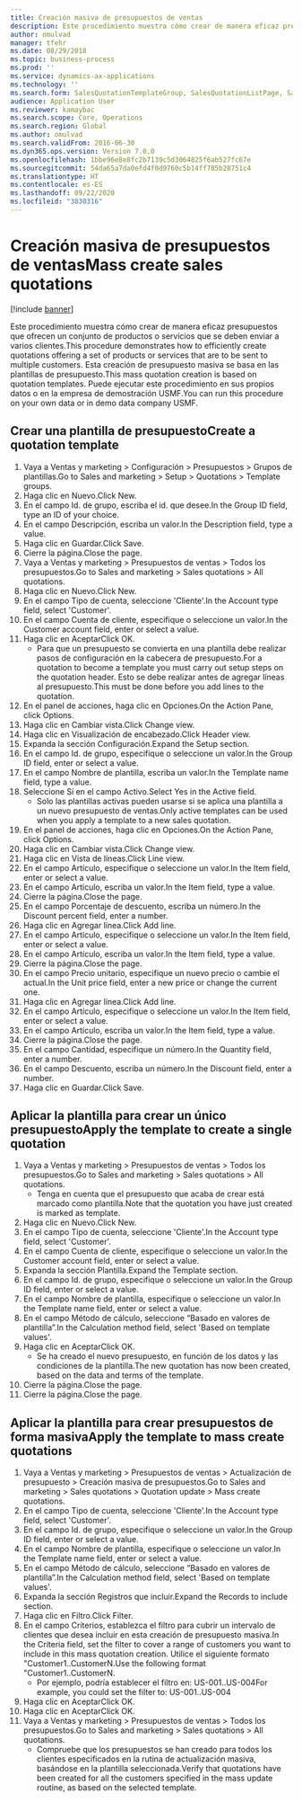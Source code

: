 ```yaml
---
title: Creación masiva de presupuestos de ventas
description: Este procedimiento muestra cómo crear de manera eficaz presupuestos que ofrecen un conjunto de productos o servicios que se deben enviar a varios clientes.
author: omulvad
manager: tfehr
ms.date: 08/29/2018
ms.topic: business-process
ms.prod: ''
ms.service: dynamics-ax-applications
ms.technology: ''
ms.search.form: SalesQuotationTemplateGroup, SalesQuotationListPage, SalesCreateQuotation, SalesQuotationTable, SysQueryForm, SalesQuickQuote
audience: Application User
ms.reviewer: kamaybac
ms.search.scope: Core, Operations
ms.search.region: Global
ms.author: omulvad
ms.search.validFrom: 2016-06-30
ms.dyn365.ops.version: Version 7.0.0
ms.openlocfilehash: 1bbe96e8e8fc2b7139c5d3064825f6ab527fc67e
ms.sourcegitcommit: 54da65a7da0efd4f0d9760c5b14ff785b28751c4
ms.translationtype: HT
ms.contentlocale: es-ES
ms.lasthandoff: 09/22/2020
ms.locfileid: "3830316"
---
```

# <a name="mass-create-sales-quotations"></a><span data-ttu-id="d4bc8-103">Creación masiva de presupuestos de ventas</span><span class="sxs-lookup"><span data-stu-id="d4bc8-103">Mass create sales quotations</span></span>

[!include [banner](../../includes/banner.md)]

<span data-ttu-id="d4bc8-104">Este procedimiento muestra cómo crear de manera eficaz presupuestos que ofrecen un conjunto de productos o servicios que se deben enviar a varios clientes.</span><span class="sxs-lookup"><span data-stu-id="d4bc8-104">This procedure demonstrates how to efficiently create quotations offering a set of products or services that are to be sent to multiple customers.</span></span> <span data-ttu-id="d4bc8-105">Esta creación de presupuesto masiva se basa en las plantillas de presupuesto.</span><span class="sxs-lookup"><span data-stu-id="d4bc8-105">This mass quotation creation is based on quotation templates.</span></span> <span data-ttu-id="d4bc8-106">Puede ejecutar este procedimiento en sus propios datos o en la empresa de demostración USMF.</span><span class="sxs-lookup"><span data-stu-id="d4bc8-106">You can run this procedure on your own data or in demo data company USMF.</span></span>


## <a name="create-a-quotation-template"></a><span data-ttu-id="d4bc8-107">Crear una plantilla de presupuesto</span><span class="sxs-lookup"><span data-stu-id="d4bc8-107">Create a quotation template</span></span>
1. <span data-ttu-id="d4bc8-108">Vaya a Ventas y marketing > Configuración > Presupuestos > Grupos de plantillas.</span><span class="sxs-lookup"><span data-stu-id="d4bc8-108">Go to Sales and marketing > Setup > Quotations > Template groups.</span></span>
2. <span data-ttu-id="d4bc8-109">Haga clic en Nuevo.</span><span class="sxs-lookup"><span data-stu-id="d4bc8-109">Click New.</span></span>
3. <span data-ttu-id="d4bc8-110">En el campo Id. de grupo, escriba el id. que desee.</span><span class="sxs-lookup"><span data-stu-id="d4bc8-110">In the Group ID field, type an ID of your choice.</span></span>
4. <span data-ttu-id="d4bc8-111">En el campo Descripción, escriba un valor.</span><span class="sxs-lookup"><span data-stu-id="d4bc8-111">In the Description field, type a value.</span></span>
5. <span data-ttu-id="d4bc8-112">Haga clic en Guardar.</span><span class="sxs-lookup"><span data-stu-id="d4bc8-112">Click Save.</span></span>
6. <span data-ttu-id="d4bc8-113">Cierre la página.</span><span class="sxs-lookup"><span data-stu-id="d4bc8-113">Close the page.</span></span>
7. <span data-ttu-id="d4bc8-114">Vaya a Ventas y marketing > Presupuestos de ventas > Todos los presupuestos.</span><span class="sxs-lookup"><span data-stu-id="d4bc8-114">Go to Sales and marketing > Sales quotations > All quotations.</span></span>
8. <span data-ttu-id="d4bc8-115">Haga clic en Nuevo.</span><span class="sxs-lookup"><span data-stu-id="d4bc8-115">Click New.</span></span>
9. <span data-ttu-id="d4bc8-116">En el campo Tipo de cuenta, seleccione 'Cliente'.</span><span class="sxs-lookup"><span data-stu-id="d4bc8-116">In the Account type field, select 'Customer'.</span></span>
10. <span data-ttu-id="d4bc8-117">En el campo Cuenta de cliente, especifique o seleccione un valor.</span><span class="sxs-lookup"><span data-stu-id="d4bc8-117">In the Customer account field, enter or select a value.</span></span>
11. <span data-ttu-id="d4bc8-118">Haga clic en Aceptar</span><span class="sxs-lookup"><span data-stu-id="d4bc8-118">Click OK.</span></span>
    * <span data-ttu-id="d4bc8-119">Para que un presupuesto se convierta en una plantilla debe realizar pasos de configuración en la cabecera de presupuesto.</span><span class="sxs-lookup"><span data-stu-id="d4bc8-119">For a quotation to become a template you must carry out  setup steps on the quotation header.</span></span> <span data-ttu-id="d4bc8-120">Esto se debe realizar antes de agregar líneas al presupuesto.</span><span class="sxs-lookup"><span data-stu-id="d4bc8-120">This must be done before you add lines to the quotation.</span></span>   
12. <span data-ttu-id="d4bc8-121">En el panel de acciones, haga clic en Opciones.</span><span class="sxs-lookup"><span data-stu-id="d4bc8-121">On the Action Pane, click Options.</span></span>
13. <span data-ttu-id="d4bc8-122">Haga clic en Cambiar vista.</span><span class="sxs-lookup"><span data-stu-id="d4bc8-122">Click Change view.</span></span>
14. <span data-ttu-id="d4bc8-123">Haga clic en Visualización de encabezado.</span><span class="sxs-lookup"><span data-stu-id="d4bc8-123">Click Header view.</span></span>
15. <span data-ttu-id="d4bc8-124">Expanda la sección Configuración.</span><span class="sxs-lookup"><span data-stu-id="d4bc8-124">Expand the Setup section.</span></span>
16. <span data-ttu-id="d4bc8-125">En el campo Id. de grupo, especifique o seleccione un valor.</span><span class="sxs-lookup"><span data-stu-id="d4bc8-125">In the Group ID field, enter or select a value.</span></span>
17. <span data-ttu-id="d4bc8-126">En el campo Nombre de plantilla, escriba un valor.</span><span class="sxs-lookup"><span data-stu-id="d4bc8-126">In the Template name field, type a value.</span></span>
18. <span data-ttu-id="d4bc8-127">Seleccione Sí en el campo Activo.</span><span class="sxs-lookup"><span data-stu-id="d4bc8-127">Select Yes in the Active field.</span></span>
    * <span data-ttu-id="d4bc8-128">Solo las plantillas activas pueden usarse si se aplica una plantilla a un nuevo presupuesto de ventas.</span><span class="sxs-lookup"><span data-stu-id="d4bc8-128">Only active templates can be used when you apply a template to a new sales quotation.</span></span>  
19. <span data-ttu-id="d4bc8-129">En el panel de acciones, haga clic en Opciones.</span><span class="sxs-lookup"><span data-stu-id="d4bc8-129">On the Action Pane, click Options.</span></span>
20. <span data-ttu-id="d4bc8-130">Haga clic en Cambiar vista.</span><span class="sxs-lookup"><span data-stu-id="d4bc8-130">Click Change view.</span></span>
21. <span data-ttu-id="d4bc8-131">Haga clic en Vista de líneas.</span><span class="sxs-lookup"><span data-stu-id="d4bc8-131">Click Line view.</span></span>
22. <span data-ttu-id="d4bc8-132">En el campo Artículo, especifique o seleccione un valor.</span><span class="sxs-lookup"><span data-stu-id="d4bc8-132">In the Item field, enter or select a value.</span></span>
23. <span data-ttu-id="d4bc8-133">En el campo Artículo, escriba un valor.</span><span class="sxs-lookup"><span data-stu-id="d4bc8-133">In the Item field, type a value.</span></span>
24. <span data-ttu-id="d4bc8-134">Cierre la página.</span><span class="sxs-lookup"><span data-stu-id="d4bc8-134">Close the page.</span></span>
25. <span data-ttu-id="d4bc8-135">En el campo Porcentaje de descuento, escriba un número.</span><span class="sxs-lookup"><span data-stu-id="d4bc8-135">In the Discount percent field, enter a number.</span></span>
26. <span data-ttu-id="d4bc8-136">Haga clic en Agregar línea.</span><span class="sxs-lookup"><span data-stu-id="d4bc8-136">Click Add line.</span></span>
27. <span data-ttu-id="d4bc8-137">En el campo Artículo, especifique o seleccione un valor.</span><span class="sxs-lookup"><span data-stu-id="d4bc8-137">In the Item field, enter or select a value.</span></span>
28. <span data-ttu-id="d4bc8-138">En el campo Artículo, escriba un valor.</span><span class="sxs-lookup"><span data-stu-id="d4bc8-138">In the Item field, type a value.</span></span>
29. <span data-ttu-id="d4bc8-139">Cierre la página.</span><span class="sxs-lookup"><span data-stu-id="d4bc8-139">Close the page.</span></span>
30. <span data-ttu-id="d4bc8-140">En el campo Precio unitario, especifique un nuevo precio o cambie el actual.</span><span class="sxs-lookup"><span data-stu-id="d4bc8-140">In the Unit price field, enter a new price or change the current one.</span></span>
31. <span data-ttu-id="d4bc8-141">Haga clic en Agregar línea.</span><span class="sxs-lookup"><span data-stu-id="d4bc8-141">Click Add line.</span></span>
32. <span data-ttu-id="d4bc8-142">En el campo Artículo, especifique o seleccione un valor.</span><span class="sxs-lookup"><span data-stu-id="d4bc8-142">In the Item field, enter or select a value.</span></span>
33. <span data-ttu-id="d4bc8-143">En el campo Artículo, escriba un valor.</span><span class="sxs-lookup"><span data-stu-id="d4bc8-143">In the Item field, type a value.</span></span>
34. <span data-ttu-id="d4bc8-144">Cierre la página.</span><span class="sxs-lookup"><span data-stu-id="d4bc8-144">Close the page.</span></span>
35. <span data-ttu-id="d4bc8-145">En el campo Cantidad, especifique un número.</span><span class="sxs-lookup"><span data-stu-id="d4bc8-145">In the Quantity field, enter a number.</span></span>
36. <span data-ttu-id="d4bc8-146">En el campo Descuento, escriba un número.</span><span class="sxs-lookup"><span data-stu-id="d4bc8-146">In the Discount field, enter a number.</span></span>
37. <span data-ttu-id="d4bc8-147">Haga clic en Guardar.</span><span class="sxs-lookup"><span data-stu-id="d4bc8-147">Click Save.</span></span>

## <a name="apply-the-template-to-create-a-single-quotation"></a><span data-ttu-id="d4bc8-148">Aplicar la plantilla para crear un único presupuesto</span><span class="sxs-lookup"><span data-stu-id="d4bc8-148">Apply the template to create a single quotation</span></span>
1. <span data-ttu-id="d4bc8-149">Vaya a Ventas y marketing > Presupuestos de ventas > Todos los presupuestos.</span><span class="sxs-lookup"><span data-stu-id="d4bc8-149">Go to Sales and marketing > Sales quotations > All quotations.</span></span>
    * <span data-ttu-id="d4bc8-150">Tenga en cuenta que el presupuesto que acaba de crear está marcado como plantilla.</span><span class="sxs-lookup"><span data-stu-id="d4bc8-150">Note that the quotation you have just created is marked as template.</span></span>  
2. <span data-ttu-id="d4bc8-151">Haga clic en Nuevo.</span><span class="sxs-lookup"><span data-stu-id="d4bc8-151">Click New.</span></span>
3. <span data-ttu-id="d4bc8-152">En el campo Tipo de cuenta, seleccione 'Cliente'.</span><span class="sxs-lookup"><span data-stu-id="d4bc8-152">In the Account type field, select 'Customer'.</span></span>
4. <span data-ttu-id="d4bc8-153">En el campo Cuenta de cliente, especifique o seleccione un valor.</span><span class="sxs-lookup"><span data-stu-id="d4bc8-153">In the Customer account field, enter or select a value.</span></span>
5. <span data-ttu-id="d4bc8-154">Expanda la sección Plantilla.</span><span class="sxs-lookup"><span data-stu-id="d4bc8-154">Expand the Template section.</span></span>
6. <span data-ttu-id="d4bc8-155">En el campo Id. de grupo, especifique o seleccione un valor.</span><span class="sxs-lookup"><span data-stu-id="d4bc8-155">In the Group ID field, enter or select a value.</span></span>
7. <span data-ttu-id="d4bc8-156">En el campo Nombre de plantilla, especifique o seleccione un valor.</span><span class="sxs-lookup"><span data-stu-id="d4bc8-156">In the Template name field, enter or select a value.</span></span>
8. <span data-ttu-id="d4bc8-157">En el campo Método de cálculo, seleccione “Basado en valores de plantilla”.</span><span class="sxs-lookup"><span data-stu-id="d4bc8-157">In the Calculation method field, select 'Based on template values'.</span></span>
9. <span data-ttu-id="d4bc8-158">Haga clic en Aceptar</span><span class="sxs-lookup"><span data-stu-id="d4bc8-158">Click OK.</span></span>
    * <span data-ttu-id="d4bc8-159">Se ha creado el nuevo presupuesto, en función de los datos y las condiciones de la plantilla.</span><span class="sxs-lookup"><span data-stu-id="d4bc8-159">The new quotation has now been created, based on the data and terms of the template.</span></span>  
10. <span data-ttu-id="d4bc8-160">Cierre la página.</span><span class="sxs-lookup"><span data-stu-id="d4bc8-160">Close the page.</span></span>
11. <span data-ttu-id="d4bc8-161">Cierre la página.</span><span class="sxs-lookup"><span data-stu-id="d4bc8-161">Close the page.</span></span>

## <a name="apply-the-template-to-mass-create-quotations"></a><span data-ttu-id="d4bc8-162">Aplicar la plantilla para crear presupuestos de forma masiva</span><span class="sxs-lookup"><span data-stu-id="d4bc8-162">Apply the template to mass create quotations</span></span>
1. <span data-ttu-id="d4bc8-163">Vaya a Ventas y marketing > Presupuestos de ventas > Actualización de presupuesto > Creación masiva de presupuestos.</span><span class="sxs-lookup"><span data-stu-id="d4bc8-163">Go to Sales and marketing > Sales quotations > Quotation update > Mass create quotations.</span></span>
2. <span data-ttu-id="d4bc8-164">En el campo Tipo de cuenta, seleccione 'Cliente'.</span><span class="sxs-lookup"><span data-stu-id="d4bc8-164">In the Account type field, select 'Customer'.</span></span>
3. <span data-ttu-id="d4bc8-165">En el campo Id. de grupo, especifique o seleccione un valor.</span><span class="sxs-lookup"><span data-stu-id="d4bc8-165">In the Group ID field, enter or select a value.</span></span>
4. <span data-ttu-id="d4bc8-166">En el campo Nombre de plantilla, especifique o seleccione un valor.</span><span class="sxs-lookup"><span data-stu-id="d4bc8-166">In the Template name field, enter or select a value.</span></span>
5. <span data-ttu-id="d4bc8-167">En el campo Método de cálculo, seleccione “Basado en valores de plantilla”.</span><span class="sxs-lookup"><span data-stu-id="d4bc8-167">In the Calculation method field, select 'Based on template values'.</span></span>
6. <span data-ttu-id="d4bc8-168">Expanda la sección Registros que incluir.</span><span class="sxs-lookup"><span data-stu-id="d4bc8-168">Expand the Records to include section.</span></span>
7. <span data-ttu-id="d4bc8-169">Haga clic en Filtro.</span><span class="sxs-lookup"><span data-stu-id="d4bc8-169">Click Filter.</span></span>
8. <span data-ttu-id="d4bc8-170">En el campo Criterios, establezca el filtro para cubrir un intervalo de clientes que desea incluir en esta creación de presupuesto masiva.</span><span class="sxs-lookup"><span data-stu-id="d4bc8-170">In the Criteria field, set the filter to cover a range of customers you want to include in this mass quotation creation.</span></span> <span data-ttu-id="d4bc8-171">Utilice el siguiente formato "Customer1..CustomerN.</span><span class="sxs-lookup"><span data-stu-id="d4bc8-171">Use the following format "Customer1..CustomerN.</span></span>
    * <span data-ttu-id="d4bc8-172">Por ejemplo, podría establecer el filtro en: US-001..US-004</span><span class="sxs-lookup"><span data-stu-id="d4bc8-172">For example, you could set the filter to: US-001..US-004</span></span>  
9. <span data-ttu-id="d4bc8-173">Haga clic en Aceptar</span><span class="sxs-lookup"><span data-stu-id="d4bc8-173">Click OK.</span></span>
10. <span data-ttu-id="d4bc8-174">Haga clic en Aceptar</span><span class="sxs-lookup"><span data-stu-id="d4bc8-174">Click OK.</span></span>
11. <span data-ttu-id="d4bc8-175">Vaya a Ventas y marketing > Presupuestos de ventas > Todos los presupuestos.</span><span class="sxs-lookup"><span data-stu-id="d4bc8-175">Go to Sales and marketing > Sales quotations > All quotations.</span></span>
    * <span data-ttu-id="d4bc8-176">Compruebe que los presupuestos se han creado para todos los clientes especificados en la rutina de actualización masiva, basándose en la plantilla seleccionada.</span><span class="sxs-lookup"><span data-stu-id="d4bc8-176">Verify that quotations have been created for all the customers specified in the mass update routine, as based on the selected template.</span></span>  

